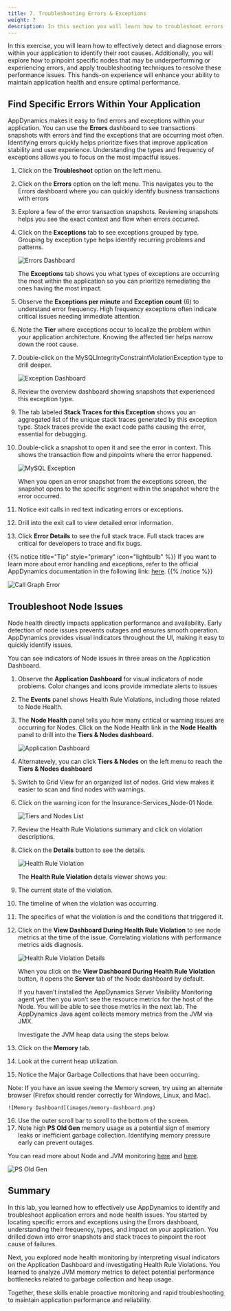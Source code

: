 ```yaml
---
title: 7. Troubleshooting Errors & Exceptions
weight: 7
description: In this section you will learn how to troubleshoot errors within your application 
---
```


In this exercise, you will learn how to effectively detect and diagnose errors within your application to identify their root causes. Additionally, you will explore how to pinpoint specific nodes that may be underperforming or experiencing errors, and apply troubleshooting techniques to resolve these performance issues. This hands-on experience will enhance your ability to maintain application health and ensure optimal performance.  

## Find Specific Errors Within Your Application

AppDynamics makes it easy to find errors and exceptions within your application. You can use the **Errors** dashboard to see transactions snapshots with errors and find the exceptions that are occurring most often. Identifying errors quickly helps prioritize fixes that improve application stability and user experience. Understanding the types and frequency of exceptions allows you to focus on the most impactful issues.  

1. Click on the **Troubleshoot** option on the left menu.
2. Click on the **Errors** option on the left menu. This navigates you to the Errors dashboard where you can quickly identify business transactions with errors
3. Explore a few of the error transaction snapshots. Reviewing snapshots helps you see the exact context and flow when errors occurred.
4. Click on the **Exceptions** tab to see exceptions grouped by type. Grouping by exception type helps identify recurring problems and patterns.

    ![Errors Dashboard](images/errors-dashboard.png)

    The **Exceptions** tab shows you what types of exceptions are occurring the most within the application so you can prioritize remediating the ones having the most impact.

5. Observe the **Exceptions per minute** and **Exception count** (6) to understand error frequency. High frequency exceptions often indicate critical issues needing immediate attention.
6. Note the **Tier** where exceptions occur to localize the problem within your application architecture. Knowing the affected tier helps narrow down the root cause.
7. Double-click on the MySQLIntegrityConstraintViolationException type to drill deeper.  

    ![Exception Dashboard](images/exception-dashboard.png)
  
8. Review the overview dashboard showing snapshots that experienced this exception type.
9. The tab labeled **Stack Traces for this Exception** shows you an aggregated list of the unique stack traces generated by this exception type. Stack traces provide the exact code paths causing the error, essential for debugging.
10. Double-click a snapshot to open it and see the error in context.
This shows the transaction flow and pinpoints where the error happened.

    ![MySQL Exception](images/MySQL-exception.png)  

    When you open an error snapshot from the exceptions screen, the snapshot opens to the specific segment within the snapshot where the error occurred.

11. Notice exit calls in red text indicating errors or exceptions.
12. Drill into the exit call to view detailed error information.
13. Click **Error Details** to see the full stack trace. Full stack traces are critical for developers to trace and fix bugs.

{{% notice title="Tip" style="primary"  icon="lightbulb" %}}
If you want to learn more about error handling and exceptions, refer to the official AppDynamics documentation in the following link: [here](https://help.splunk.com/en/appdynamics-saas/application-performance-monitoring/25.7.0/troubleshooting-applications/errors-and-exceptions).
{{% /notice %}}

![Call Graph Error](images/callgraph-error.png)  

## Troubleshoot Node Issues

Node health directly impacts application performance and availability. Early detection of node issues prevents outages and ensures smooth operation. AppDynamics provides visual indicators throughout the UI, making it easy to quickly identify issues.  

You can see indicators of Node issues in three areas on the Application Dashboard.  

1. Observe the **Application Dashboard** for visual indicators of node problems. Color changes and icons provide immediate alerts to issues
2. The **Events** panel shows Health Rule Violations, including those related to Node Health.
3. The **Node Health** panel tells you how many critical or warning issues are occurring for Nodes. Click on the Node Health link in the **Node Health** panel to drill into the **Tiers & Nodes dashboard**.  

    ![Application Dashboard](images/application-dashboard.png)  

4. Alternatevely, you can click **Tiers & Nodes** on the left menu to reach the **Tiers & Nodes dashboard**
5. Switch to Grid View for an organized list of nodes. Grid view makes it easier to scan and find nodes with warnings.
6. Click on the warning icon for the Insurance-Services_Node-01 Node.

    ![Tiers and Nodes List](images/tiers-nodes-list.png)  

7. Review the Health Rule Violations summary and click on violation descriptions.
8. Click on the **Details** button to see the details.

    ![Health Rule Violation](images/health-rule-violations.png)  

    The **Health Rule Violation** details viewer shows you:

9. The current state of the violation.
10. The timeline of when the violation was occurring.
11. The specifics of what the violation is and the conditions that triggered it.
12. Click on the **View Dashboard During Health Rule Violation** to see node metrics at the time of the issue. Correlating violations with performance metrics aids diagnosis.

    ![Health Rule Violation Details](images/health-rule-violation-details.png)

    When you click on the **View Dashboard During Health Rule Violation** button, it opens the **Server** tab of the Node dashboard by default.

    If you haven’t installed the AppDynamics Server Visibility Monitoring agent yet then you won’t see the resource metrics for the host of the Node. You will be able to see those metrics in the next lab. The AppDynamics Java agent collects memory metrics from the JVM via JMX.

    Investigate the JVM heap data using the steps below.

13. Click on the **Memory** tab.
14. Look at the current heap utilization.
15. Notice the Major Garbage Collections that have been occurring.

Note: If you have an issue seeing the Memory screen, try using an alternate browser (Firefox should render correctly for Windows, Linux, and Mac).  

    ![Memory Dashboard](images/memory-dashboard.png)  

16. Use the outer scroll bar to scroll to the bottom of the screen.
17. Note high **PS Old Gen** memory usage as a potential sign of memory leaks or inefficient garbage collection. Identifying memory pressure early can prevent outages.

You can read more about Node and JVM monitoring [here](https://help.splunk.com/en/appdynamics-saas/application-performance-monitoring/25.7.0/tiers-and-nodes/troubleshoot-node-problems) and [here](https://help.splunk.com/en/appdynamics-saas/application-performance-monitoring/25.7.0/tiers-and-nodes/monitor-jvms).  

![PS Old Gen](images/ps-old-gen.png)

## Summary

In this lab, you learned how to effectively use AppDynamics to identify and troubleshoot application errors and node health issues. You started by locating specific errors and exceptions using the Errors dashboard, understanding their frequency, types, and impact on your application. You drilled down into error snapshots and stack traces to pinpoint the root cause of failures.

Next, you explored node health monitoring by interpreting visual indicators on the Application Dashboard and investigating Health Rule Violations. You learned to analyze JVM memory metrics to detect potential performance bottlenecks related to garbage collection and heap usage.  

Together, these skills enable proactive monitoring and rapid troubleshooting to maintain application performance and reliability.

